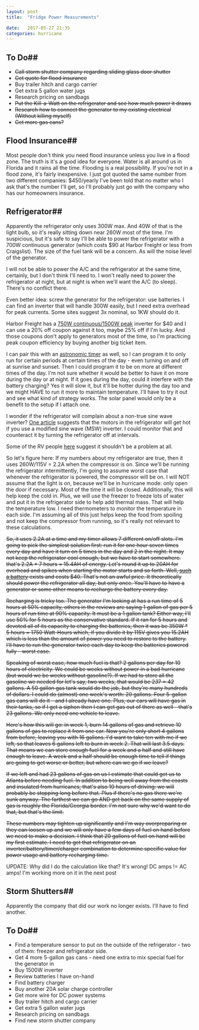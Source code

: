 ```yaml
---
layout: post
title:  "Fridge Power Measurements"

date:   2017-05-27 21:35
categories: hurricane
---
```


## To Do##

* ~~Call storm shutter company regarding sliding glass door shutter~~
* ~~Get quote for flood insurance~~
* Buy trailer hitch and cargo carrier
* Get extra 5 gallon water jugs
* Research pricing on sandbags
* ~~Put the Kill-a-Watt on the refrigerator and see how much power it draws~~
* ~~Research how to connect the generator to my existing electrical (Without killing myself)~~
* ~~Get more gas cans?~~

## Flood Insurance##

Most people don't think you need flood insurance unless you live in a flood zone. The truth is it's a good idea for everyone. Water is all around
us in Florida and it rains all the time. Flooding is a real possibility. If you're not in a flood zone, it's fairly inexpensive. I just got quoted
the same number from two different companies: $450/yearly  I've been told that no matter who I ask that's the number I'll get, so I'll probably just go with the company who has our homeowners insurance.

## Refrigerator##

Apparently the refrigerator only uses 300W max. And 40W of that is the light bulb, so it's really sitting down near 260W most of the time. I'm
suspicious, but it's safe to say I'll be able to power the refrigerator with a 700W continuous generator (which costs $90 at Harbor Freight or less 
from Craigslist). The size of the fuel tank will be a concern. As will the noise level of the generator.

I will not be able to power the A/C and the refrigerator at the same time, certainly, but I don't think I'll need to. I won't really need to power
the refrigerator at night, but at night is when we'll want the A/C (to sleep). There's no conflict there.

Even better idea: screw the generator for the refrigerator: use batteries. I can find an inverter that will handle 300W easily, but I need
extra overhead for peak currents. Some sites suggest 3x nominal, so 1KW should do it.

Harbor Freight has a [750W continuous/1500W peak](https://www.harborfreight.com/750-watt-continuous1500-watt-peak-power-inverter-69660.html) inverter for $40 and I can use a 20% off coupon against it too, maybe 25% off if I'm lucky. And those coupons don't apply to generators most of
the time, so I'm practicing peak coupon efficiency by buying another big ticket item.

I can pair this with an [astronomic timer](http://amzn.to/2qt6VTG) as well, so I can program it to only run for certain periods at certain times of the day - even turning on and off at sunrise and sunset. Then I could program it to be on more at different times of the day. I'm not sure whether it
would be better to have it on more during the day or at night. If it goes during the day, could it interfere with the battery charging? Yes it will 
slow it, but it'll be hotter during the day too and we might HAVE to run it more to maintain temperature. I'll have to try it out and see what 
kind of strategy works. The solar panel would only be a benefit to the setup if I attach one. 

I wonder if the refrigerator will complain about a non-true sine wave inverter? [One article](https://www.lifewire.com/modified-sine-wave-inverter-damage-question-534760) suggests that the motors in the refrigerator will get hot
if you use a modified sine wave (MSW) inverter. I could monitor that and counteract it by turning the refrigerator off at intervals.

Some of the RV people [here](http://www.skoolie.net/forums/f51/modified-sine-wave-for-a-fridge-7665.html) suggest it shouldn't be a problem at all.

So let's figure here: If my numbers about my refrigerator are true, then it uses 260W/115V = 2.2A when the compressor is on. Since we'll be running
the refrigerator intermittently, I'm going to assume worst case that whenever the refrigerator is powered, the compressor will be on. I will NOT
assume that the light is on, because we'll be in hurricane mode: only open the door if necessary. Most of the time it will be closed. Additionally,
this will help keep the cold in. Plus, we will use the freezer to freeze lots of water and put it in the refrigerator side to help add thermal mass.
That will help the temperature low. I need thermometers to monitor the temperature in each side. I'm assuming all of this just helps keep the food from spoiling and not keep the compressor from running, so it's really not relevant to these calculations.

~~So, it uses 2.2A at a time and my timer allows 7 different on/off slots. I'm going to pick the simplest solution first: run it for one hour seven 
times every day and have it turn on 5 times in the day and 2 in the night. It may not keep the refrigerator cool enough, but we have to start somewhere. that's 2.2A * 7 hours = 15.4AH of energy. Let's round it up to 20AH for overhead and spikes when starting the motor starts and so forth. 
Well, [such a battery](http://amzn.to/2qosq96) exists and costs $40. That's not an awful price. It theoretically should power the refrigerator all
day, but only once. You'll have to have a generator or some other means to recharge the battery every day.~~

~~Recharging is tricky too. The generator I'm looking at has a run time of 5 hours at 50% capacity, others in the reviews are saying 1 gallon of gas 
per 5 hours of run time at 90% capacity.  It must be a 1 gallon tank?  Either way, I'll use 50% for 5 hours as the conservative standard. If it ran for 5 hours and devoted all of its capacity to charging the batteries, then it was be 350W * 5 hours = 1750 Watt-Hours which, if you divide it by 115V gives you 15.2AH which is less than the amount of power you need to restore to the battery. I'll have to run the generator twice each day
to keep the batteries powered fully - worst case.~~

~~Speaking of worst case, how much fuel is that? 2 gallons per day for 10 hours of electricity. We could be weeks without power in a bad hurricane (but would we be weeks without gasoline?). If we had to store all the gasoline we needed for let's say, two weeks, that would be 2*3*7 = 42 gallons. A 50 gallon gas tank would do the job, but they're many hundreds of dollars. I could do (almost) one week's worth: 20 gallons. Four 5-gallon gas cans will do it - and I already have one. Plus, our cars will have gas in their tanks, so if I get a siphon then I can get gas out of there as well - that's 23 gallons. We only need one vehicle to leave.~~

~~Here's how this will go: in week 1, burn 14 gallons of gas and retrieve 10 gallons of gas to replace it from one car. Now you're only short 4 gallons
from before, leaving you with 16 gallons. I'd want to take ten with me if we left, so that leaves 6 gallons left to burn in week 2. That will last 
3.5 days. That means we can store enough fuel for a week and a half and still have enough to leave. A week and a half should be enough time to tell
if things are going to get worse or better, but where can we go if we leave?~~

~~If we left and had 23 gallons of gas on us I estimate that could get us to Atlanta before needing fuel. In addition to being well away from the coasts and insulated from hurricanes, that's also 10 hours of driving: we will probably be stopping long before that. Plus if there's no gas there we're sunk anyway.  The farthest we can go AND get back on the same supply of gas is roughly the Florida/Georgia border. I'm not sure why we'd want to do that, but that's the limit.~~

~~These numbers may tighten up significantly and I'm way overpreparing or they can loosen up and we will only have a few days of fuel on hand before we need to make a decision. I think that 20 gallons of fuel on hand will be my first estimate. I need to get that refrigerator on an 
inverter/battery/timer/charger combination to determine specific value for power usage and battery recharging time.~~


UPDATE: Why did I do the calculation like that? It's wrong! DC amps != AC amps! I'm working more on it in the next post

## Storm Shutters##

Apparently the company that did our work no longer exists. I'll have to find another.

## To Do##

* Find a temperature sensor to put on the outside of the refrigerator - two of them: freezer and refrigerator side.
* Get 4 more 5-gallon gas cans - need one extra to mix special fuel for the generator in
* Buy 1500W inverter
* Review batteries I have on-hand
* Find battery charger
* Buy another 20A solar charge controller
* Get more wire for DC power systems
* Buy trailer hitch and cargo carrier
* Get extra 5 gallon water jugs
* Research pricing on sandbags
* Find new storm shutter company